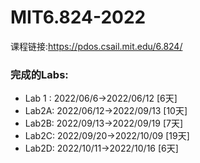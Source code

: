 # MIT6.824-2022
课程链接:https://pdos.csail.mit.edu/6.824/ <br>

### 完成的Labs: <br>
* Lab 1 : 2022/06/6->2022/06/12 [6天]
* Lab2A: 2022/06/12->2022/09/13 [10天]
* Lab2B: 2022/09/13->2022/09/19 [7天]
* Lab2C: 2022/09/20->2022/10/09 [19天]
* Lab2D: 2022/10/11->2022/10/16 [6天]